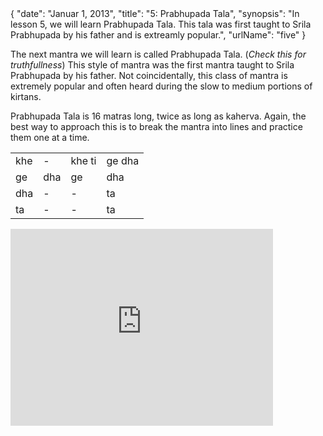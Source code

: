 <data>
{
    "date": "Januar 1, 2013",
    "title": "5: Prabhupada Tala",
    "synopsis": "In lesson 5, we will learn Prabhupada Tala. This tala was first taught to Srila Prabhupada by his father and is extreamly popular.",
    "urlName": "five"
}
</data>

The next mantra we will learn is called Prabhupada Tala. (*Check this for truthfullness*) This style of mantra was the first mantra taught to Srila Prabhupada by his father. Not coincidentally, this class of mantra is extremely popular and often heard during the slow to medium portions of kirtans.

Prabhupada Tala is 16 matras long, twice as long as kaherva. Again, the best way to approach this is to break the mantra into lines and practice them one at a time.

<table>
    <tr>
        <td>khe</td> 
        <td>-</td> 
        <td>khe ti</td> 
        <td>ge dha</td>
    </tr>
    <tr>
        <td>ge</td> 
        <td>dha</td> 
        <td>ge</td> 
        <td>dha</td> 
    </tr>
    <tr>
        <td>dha</td> 
        <td>-</td> 
        <td>-</td> 
        <td>ta</td> 
    </tr>
    <tr>
        <td>ta</td> 
        <td>-</td> 
        <td>-</td> 
        <td>ta</td> 
    </tr>
</table>


<iframe width="420" height="315" src="http://www.youtube.com/embed/W3-nncLThm4" frameborder="0" allowfullscreen></iframe>
